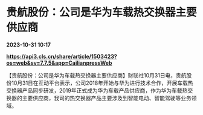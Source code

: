 # 贵航股份：公司是华为车载热交换器主要供应商

**2023-10-31 10:17**

**https://api3.cls.cn/share/article/1503423?os=web&sv=7.7.5&app=CailianpressWeb**

【贵航股份：公司是华为车载热交换器主要供应商】财联社10月31日电，贵航股份10月31日在互动平台表示，公司2018年开始与华为进行技术合作，开展车载热交换器产品同步研发，2019年正式成为华为车载产品供应商，作为华为车载热交换器的主要供应商，我司的热交换器产品主要涉及到智能电动、智能驾驶等业务领域。